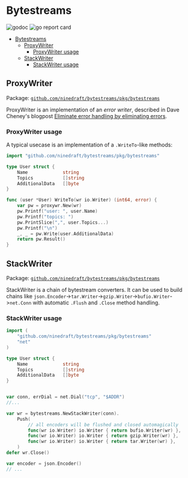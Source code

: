 # Bytestreams

![[godoc](https://godoc.org/github.com/ninedraft/bytestreams/pkg/bytestreams)](https://godoc.org/github.com/ninedraft/bytestreams/pkg/bytestreams?status.svg) ![[go report card](https://goreportcard.com/report/github.com/ninedraft/bytestreams)](https://goreportcard.com/badge/github.com/ninedraft/bytestreams)

- [Bytestreams](#bytestreams)
  - [ProxyWriter](#proxywriter)
    - [ProxyWriter usage](#proxywriter-usage)
  - [StackWriter](#stackwriter)
    - [StackWriter usage](#stackwriter-usage)

## ProxyWriter

Package: [`github.com/ninedraft/bytestreams/pkg/bytestreams`](/pkg/bytestreams)

ProxyWriter is an implementation of an *error writer*, described in Dave Cheney's blogpost [Eliminate error handling by eliminating errors](https://dave.cheney.net/2019/01/27/eliminate-error-handling-by-eliminating-errors).

### ProxyWriter usage

A typical usecase is an implementation of a `.WriteTo`-like methods:

```go
import "github.com/ninedraft/bytestreams/pkg/bytestreams"

type User struct {
    Name             string
    Topics           []string
    AdditionalData   []byte
}

func (user *User) WriteTo(wr io.Writer) (int64, error) {
    var pw = proxywr.New(wr)
    pw.Printf("user: ", user.Name)
    pw.Printf("topics: ")
    pw.PrintSlice(",", user.Topics...)
    pw.Printf("\n")
    _, _ = pw.Write(user.AdditionalData)
    return pw.Result()
}
```

## StackWriter

Package: [`github.com/ninedraft/bytestreams/pkg/bytestreams`](/pkg/bytestreams)

StackWriter is a chain of bytestream converters. It can be used to build chains like `json.Encoder`->`tar.Writer`->`gzip.Writer`->`bufio.Writer`->`net.Conn` with automatic `.Flush` and `.Close` method handling.

### StackWriter usage

```go
import (
    "github.com/ninedraft/bytestreams/pkg/bytestreams"
    "net"
)

type User struct {
    Name             string
    Topics           []string
    AdditionalData   []byte
}


var conn, errDial = net.Dial("tcp", "$ADDR")
//...

var wr = bytestreams.NewStackWriter(conn).
    Push(
        // all encoders will be flushed and closed automagically
        func(wr io.Writer) io.Writer { return bufio.Writer(wr) },
        func(wr io.Writer) io.Writer { return gzip.Writer(wr) },
        func(wr io.Writer) io.Writer { return tar.Writer(wr) },
    )
defer wr.Close()

var encoder = json.Encoder()
// ...

```

